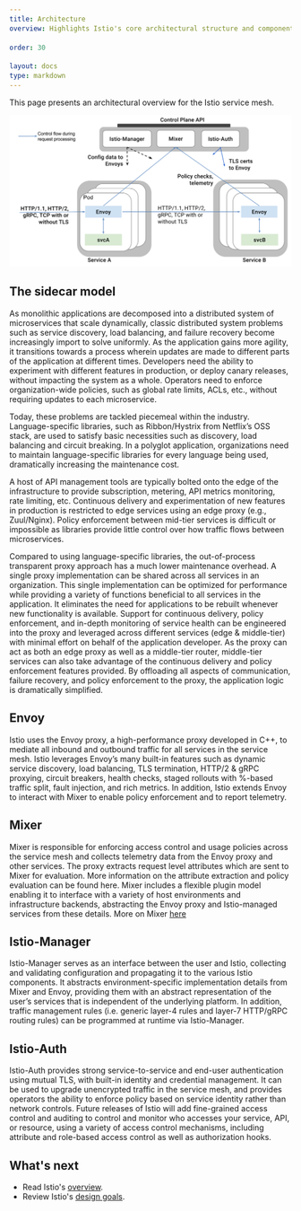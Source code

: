 ```yaml
---
title: Architecture
overview: Highlights Istio's core architectural structure and components.
              
order: 30

layout: docs
type: markdown
---
```



This page presents an architectural overview for the Istio service mesh.

<img src="./img/architecture/arch.svg" alt="The overall architecture of an Istio-based application." />

## The sidecar model

As monolithic applications are decomposed into a distributed system of microservices that scale dynamically, classic distributed system problems such as 
service discovery, load balancing, and failure recovery become increasingly import to solve uniformly. As the application gains more agility, it transitions
towards a process wherein updates are made to different parts of the application at different times. Developers need the ability to experiment with 
different features in production, or deploy canary releases, without impacting the system as a whole. Operators need to enforce organization-wide policies, 
such as global rate limits, ACLs, etc., without requiring updates to each microservice.

Today, these problems are tackled piecemeal within the industry. Language-specific libraries, such as Ribbon/Hystrix from Netflix’s OSS stack, are used to 
satisfy basic necessities such as discovery, load balancing and circuit breaking. In a polyglot application, organizations need to maintain 
language-specific libraries for every language being used, dramatically increasing the maintenance cost.

A host of API management tools are typically bolted onto the edge of the infrastructure to provide subscription, metering, API metrics monitoring, rate 
limiting, etc. Continuous delivery and experimentation of new features in production is restricted to edge services using an edge proxy (e.g., Zuul/Nginx). 
Policy enforcement between mid-tier services is difficult or impossible as libraries provide little control over how traffic flows between microservices.

Compared to using language-specific libraries, the out-of-process transparent proxy approach has a much lower maintenance overhead. A single proxy 
implementation can be shared across all services in an organization. This single  implementation can be optimized for performance while providing a variety 
of functions beneficial to all services in the application. It eliminates the need for applications to be rebuilt whenever new functionality is available. 
Support for continuous delivery, policy enforcement, and in-depth monitoring of service health can be engineered into the proxy and leveraged across 
different services (edge & middle-tier) with minimal effort on behalf of the application developer.  As the proxy can act as both an edge proxy as well as a
middle-tier router, middle-tier services can also take advantage of the continuous delivery and policy enforcement features provided. By offloading all 
aspects of communication, failure recovery, and policy enforcement to the proxy, the application logic is dramatically simplified.

## Envoy

Istio uses the Envoy proxy, a high-performance proxy developed in C++, to mediate all inbound and outbound traffic for all services in the service mesh. 
Istio leverages Envoy’s many built-in features such as dynamic service discovery, load balancing, TLS termination, HTTP/2 & gRPC proxying, circuit breakers,
health checks, staged rollouts with %-based traffic split, fault injection, and rich metrics. In addition, Istio extends Envoy to interact with Mixer to 
enable policy enforcement and to report telemetry.

## Mixer

Mixer is responsible for enforcing access control and usage policies across the service mesh and collects telemetry data from the Envoy proxy and other 
services. The proxy extracts request level attributes which are sent to Mixer for evaluation. More information on the attribute extraction and policy 
evaluation can be found here. Mixer includes a flexible plugin model enabling it to interface with a variety of host environments and 
infrastructure backends, abstracting 
the Envoy proxy and Istio-managed services from these details. More on Mixer [here](/docs/reference/policy-and-control/mixer.html)

## Istio-Manager

Istio-Manager serves as an interface between the user and Istio, collecting and validating configuration and propagating it to the various Istio components. 
It abstracts environment-specific implementation details from Mixer and Envoy, providing them with an abstract representation of the user’s services 
that is independent of the underlying platform. In addition, traffic management rules (i.e. generic layer-4 rules and layer-7 HTTP/gRPC routing rules) can 
be programmed at runtime via Istio-Manager.

## Istio-Auth

Istio-Auth provides strong service-to-service and end-user authentication using mutual TLS, with built-in identity and credential management.
It can be used to upgrade unencrypted traffic in the service mesh, and provides operators the ability to enforce policy based
on service identity rather than network controls. Future releases of Istio will add fine-grained access control and auditing to control
and monitor who accesses your service, API, or resource, using a variety of access control mechanisms, including attribute and
role-based access control as well as authorization hooks.

## What's next

* Read Istio's [overview](./overview.html).
* Review Istio's [design goals](./goals.html).
